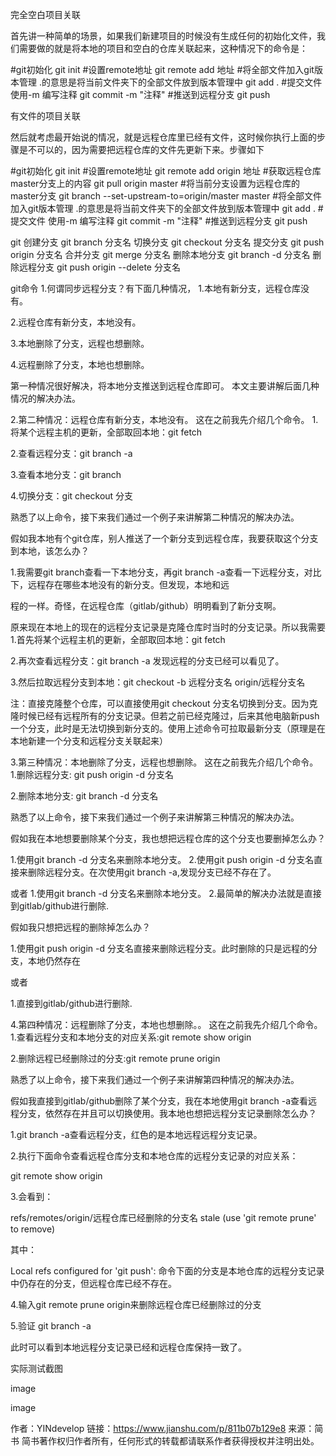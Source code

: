 完全空白项目关联

首先讲一种简单的场景，如果我们新建项目的时候没有生成任何的初始化文件，我们需要做的就是将本地的项目和空白的仓库关联起来，这种情况下的命令是：

#git初始化
git init
#设置remote地址
git remote add 地址
#将全部文件加入git版本管理 .的意思是将当前文件夹下的全部文件放到版本管理中
git add .
#提交文件 使用-m 编写注释
git commit -m "注释"
#推送到远程分支
git push

有文件的项目关联

然后就考虑最开始说的情况，就是远程仓库里已经有文件，这时候你执行上面的步骤是不可以的，因为需要把远程仓库的文件先更新下来。步骤如下

#git初始化
git init
#设置remote地址
git remote add  origin 地址
#获取远程仓库master分支上的内容
git pull origin master
#将当前分支设置为远程仓库的master分支
git branch --set-upstream-to=origin/master master
#将全部文件加入git版本管理 .的意思是将当前文件夹下的全部文件放到版本管理中
git add .
#提交文件 使用-m 编写注释
git commit -m "注释"
#推送到远程分支
git push


git 创建分支
git branch 分支名
切换分支
git checkout 分支名
提交分支
git push origin 分支名
合并分支
git merge 分支名
删除本地分支
git branch -d 分支名
删除远程分支
git push origin --delete 分支名 


git命令
1.何谓同步远程分支？有下面几种情况，
1.本地有新分支，远程仓库没有。
    
2.远程仓库有新分支，本地没有。

3.本地删除了分支，远程也想删除。

4.远程删除了分支，本地也想删除。

第一种情况很好解决，将本地分支推送到远程仓库即可。
本文主要讲解后面几种情况的解决办法。

2.第二种情况：远程仓库有新分支，本地没有。
这在之前我先介绍几个命令。
1.将某个远程主机的更新，全部取回本地：git fetch

2.查看远程分支：git branch -a

3.查看本地分支：git branch

4.切换分支：git checkout 分支

熟悉了以上命令，接下来我们通过一个例子来讲解第二种情况的解决办法。

假如我本地有个git仓库，别人推送了一个新分支到远程仓库，我要获取这个分支到本地，该怎么办？

1.我需要git branch查看一下本地分支，再git branch -a查看一下远程分支，对比下，远程存在哪些本地没有的新分支。但发现，本地和远

程的一样。奇怪，在远程仓库（gitlab/github）明明看到了新分支啊。 

原来现在本地上的现在的远程分支记录是克隆仓库时当时的分支记录。所以我需要
1.首先将某个远程主机的更新，全部取回本地：git fetch

2.再次查看远程分支：git branch -a 发现远程的分支已经可以看见了。

3.然后拉取远程分支到本地：git checkout -b 远程分支名 origin/远程分支名

注：直接克隆整个仓库，可以直接使用git checkout 分支名切换到分支。因为克隆时候已经有远程所有的分支记录。但若之前已经克隆过，后来其他电脑新push一个分支，此时是无法切换到新分支的。使用上述命令可拉取最新分支（原理是在本地新建一个分支和远程分支关联起来）

3.第三种情况：本地删除了分支，远程也想删除。
这在之前我先介绍几个命令。
1.删除远程分支: git push origin -d 分支名

2.删除本地分支: git branch -d 分支名

熟悉了以上命令，接下来我们通过一个例子来讲解第三种情况的解决办法。

假如我在本地想要删除某个分支，我也想把远程仓库的这个分支也要删掉怎么办？

1.使用git branch -d 分支名来删除本地分支。
2.使用git push origin -d 分支名直接来删除远程分支。在次使用git branch -a,发现分支已经不存在了。

或者
1.使用git branch -d 分支名来删除本地分支。
2.最简单的解决办法就是直接到gitlab/github进行删除.


假如我只想把远程的删除掉怎么办？

1.使用git push origin -d 分支名直接来删除远程分支。此时删除的只是远程的分支，本地仍然存在

或者

1.直接到gitlab/github进行删除.


4.第四种情况：远程删除了分支，本地也想删除。。
这在之前我先介绍几个命令。
1.查看远程分支和本地分支的对应关系:git remote show origin  

2.删除远程已经删除过的分支:git remote prune origin

熟悉了以上命令，接下来我们通过一个例子来讲解第四种情况的解决办法。

假如我直接到gitlab/github删除了某个分支，我在本地使用git branch -a查看远程分支，依然存在并且可以切换使用。我本地也想把远程分支记录删除怎么办？

1.git branch -a查看远程分支，红色的是本地远程远程分支记录。

2.执行下面命令查看远程仓库分支和本地仓库的远程分支记录的对应关系：

  git remote show origin  

3.会看到：
 
 refs/remotes/origin/远程仓库已经删除的分支名              stale (use 'git remote prune' to remove)

 其中：

 Local refs configured for 'git push':  命令下面的分支是本地仓库的远程分支记录中仍存在的分支，但远程仓库已经不存在。

4.输入git remote prune origin来删除远程仓库已经删除过的分支

5.验证 git branch -a

  此时可以看到本地远程分支记录已经和远程仓库保持一致了。


实际测试截图






image






image

作者：YINdevelop
链接：https://www.jianshu.com/p/811b07b129e8
来源：简书
简书著作权归作者所有，任何形式的转载都请联系作者获得授权并注明出处。
